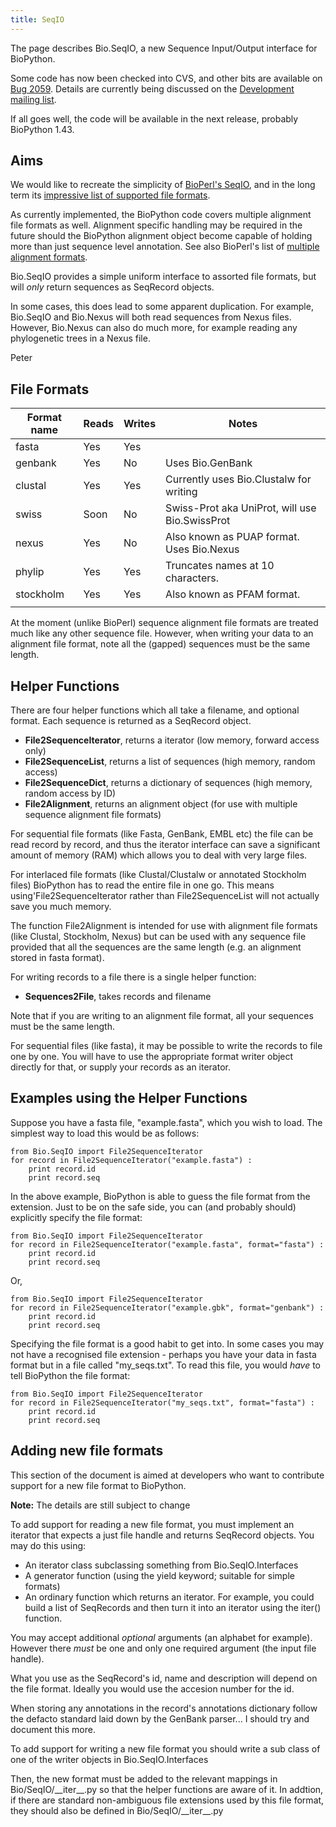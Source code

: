 ```yaml
---
title: SeqIO
---
```


The page describes Bio.SeqIO, a new Sequence Input/Output interface for
BioPython.

Some code has now been checked into CVS, and other bits are available on
[Bug 2059](http://bugzilla.open-bio.org/show_bug.cgi?id=2059). Details
are currently being discussed on the [Development mailing
list](http://biopython.org/wiki/Mailing_lists).

If all goes well, the code will be available in the next release,
probably BioPython 1.43.

Aims
----

We would like to recreate the simplicity of [BioPerl's
SeqIO](http://www.bioperl.org/wiki/HOWTO:SeqIO), and in the long term
its [impressive list of supported file
formats](http://www.bioperl.org/wiki/Sequence_formats).

As currently implemented, the BioPython code covers multiple alignment
file formats as well. Alignment specific handling may be required in the
future should the BioPython alignment object become capable of holding
more than just sequence level annotation. See also BioPerl's list of
[multiple alignment
formats](http://www.bioperl.org/wiki/Multiple_alignment_formats).

Bio.SeqIO provides a simple uniform interface to assorted file formats,
but will *only* return sequences as SeqRecord objects.

In some cases, this does lead to some apparent duplication. For example,
Bio.SeqIO and Bio.Nexus will both read sequences from Nexus files.
However, Bio.Nexus can also do much more, for example reading any
phylogenetic trees in a Nexus file.

Peter

File Formats
------------

| Format name | Reads | Writes | Notes                                          |
|-------------|-------|--------|------------------------------------------------|
| fasta       | Yes   | Yes    |                                                |
| genbank     | Yes   | No     | Uses Bio.GenBank                               |
| clustal     | Yes   | Yes    | Currently uses Bio.Clustalw for writing        |
| swiss       | Soon  | No     | Swiss-Prot aka UniProt, will use Bio.SwissProt |
| nexus       | Yes   | No     | Also known as PUAP format. Uses Bio.Nexus      |
| phylip      | Yes   | Yes    | Truncates names at 10 characters.              |
| stockholm   | Yes   | Yes    | Also known as PFAM format.                     |
||

At the moment (unlike BioPerl) sequence alignment file formats are
treated much like any other sequence file. However, when writing your
data to an alignment file format, note all the (gapped) sequences must
be the same length.

Helper Functions
----------------

There are four helper functions which all take a filename, and optional
format. Each sequence is returned as a SeqRecord object.

-   **File2SequenceIterator**, returns a iterator (low memory, forward
    access only)
-   **File2SequenceList**, returns a list of sequences (high memory,
    random access)
-   **File2SequenceDict**, returns a dictionary of sequences (high
    memory, random access by ID)
-   **File2Alignment**, returns an alignment object (for use with
    multiple sequence alignment file formats)

For sequential file formats (like Fasta, GenBank, EMBL etc) the file can
be read record by record, and thus the iterator interface can save a
significant amount of memory (RAM) which allows you to deal with very
large files.

For interlaced file formats (like Clustal/Clustalw or annotated
Stockholm files) BioPython has to read the entire file in one go. This
means using'File2SequenceIterator rather than File2SequenceList will not
actually save you much memory.

The function File2Alignment is intended for use with alignment file
formats (like Clustal, Stockholm, Nexus) but can be used with any
sequence file provided that all the sequences are the same length (e.g.
an alignment stored in fasta format).

For writing records to a file there is a single helper function:

-   **Sequences2File**, takes records and filename

Note that if you are writing to an alignment file format, all your
sequences must be the same length.

For sequential files (like fasta), it may be possible to write the
records to file one by one. You will have to use the appropriate format
writer object directly for that, or supply your records as an iterator.

Examples using the Helper Functions
-----------------------------------

Suppose you have a fasta file, "example.fasta", which you wish to load.
The simplest way to load this would be as follows:

`from Bio.SeqIO import File2SequenceIterator`  
`for record in File2SequenceIterator("example.fasta") :`  
`    print record.id`  
`    print record.seq`

In the above example, BioPython is able to guess the file format from
the extension. Just to be on the safe side, you can (and probably
should) explicitly specify the file format:

`from Bio.SeqIO import File2SequenceIterator`  
`for record in File2SequenceIterator("example.fasta", format="fasta") :`  
`    print record.id`  
`    print record.seq`

Or,

`from Bio.SeqIO import File2SequenceIterator`  
`for record in File2SequenceIterator("example.gbk", format="genbank") :`  
`    print record.id`  
`    print record.seq`

Specifying the file format is a good habit to get into. In some cases
you may not have a recognised file extension - perhaps you have your
data in fasta format but in a file called "my\_seqs.txt". To read this
file, you would *have* to tell BioPython the file format:

`from Bio.SeqIO import File2SequenceIterator`  
`for record in File2SequenceIterator("my_seqs.txt", format="fasta") :`  
`    print record.id`  
`    print record.seq`

Adding new file formats
-----------------------

This section of the document is aimed at developers who want to
contribute support for a new file format to BioPython.

**Note:** The details are still subject to change

To add support for reading a new file format, you must implement an
iterator that expects a just file handle and returns SeqRecord objects.
You may do this using:

-   An iterator class subclassing something from Bio.SeqIO.Interfaces
-   A generator function (using the yield keyword; suitable for simple
    formats)
-   An ordinary function which returns an iterator. For example, you
    could build a list of SeqRecords and then turn it into an iterator
    using the iter() function.

You may accept additional *optional* arguments (an alphabet for
example). However there *must* be one and only one required argument
(the input file handle).

What you use as the SeqRecord's id, name and description will depend on
the file format. Ideally you would use the accesion number for the id.

When storing any annotations in the record's annotations dictionary
follow the defacto standard laid down by the GenBank parser... I should
try and document this more.

To add support for writing a new file format you should write a sub
class of one of the writer objects in Bio.SeqIO.Interfaces

Then, the new format must be added to the relevant mappings in
Bio/SeqIO/\_\_iter\_\_.py so that the helper functions are aware of it.
In addtion, if there are standard non-ambiguous file extensions used by
this file format, they should also be defined in
Bio/SeqIO/\_\_iter\_\_.py
